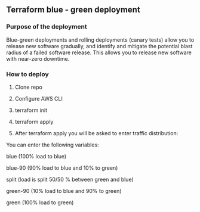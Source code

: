 ## Terraform blue - green deployment

### Purpose of the deployment
Blue-green deployments and rolling deployments (canary tests) allow you to release new software gradually, and identify and mitigate the potential blast radius of a failed software release. This allows you to release new software with near-zero downtime.

### How to deploy

1. Clone repo

2. Configure AWS CLI

3. terraform init

4. terraform apply

5. After terraform apply you will be asked to enter traffic distribution:

You can enter the following variables:

blue (100% load to blue)

blue-90 (90% load to blue and 10% to green)

split (load is split 50/50 % between green and blue)

green-90 (10% load to blue and 90% to green)

green (100% load to green)
